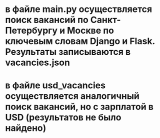 # в файле main.py осуществляется поиск вакансий по Санкт-Петербургу и Москве по ключевым словам Django и Flask. Результаты записываются в vacancies.json
# в файле usd_vacancies осуществляется аналогичный поиск вакансий, но с зарплатой в USD (результатов не было найдено)
